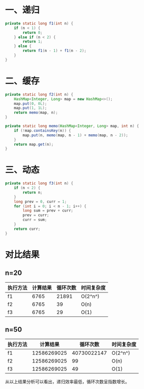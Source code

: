 # 一、递归

```java
private static long f1(int n) {
    if (n < 1) {
        return 0;
    } else if (n < 2) {
        return 1;
    } else {
        return f1(n - 1) + f1(n - 2);
    }
}
```
# 二、缓存

```java
private static long f2(int n) {
    HashMap<Integer, Long> map = new HashMap<>();
    map.put(0, 0L);
    map.put(1, 1L);
    return memo(map, n);
}

private static long memo(HashMap<Integer, Long> map, int n) {
    if (!map.containsKey(n)) {
        map.put(n, memo(map, n - 1) + memo(map, n - 2));
    }
    return map.get(n);
}
```
# 三、动态

```java
private static long f3(int n) {
    if (n < 2) {
        return n;
    }
    long prev = 0, curr = 1;
    for (int i = 0; i < n - 1; i++) {
        long sum = prev + curr;
        prev = curr;
        curr = sum;
    }
    return curr;
}
```
# 对比结果
## n=20

执行方法 | 计算结果 |循环次数 | 时间复杂度
---|---|---|---
f1 | 6765 | 21891 | O(2^n^)
f2 | 6765 | 39 | O(n)
f3 | 6765 | 29 | O(1)

## n=50

执行方法 | 计算结果 |循环次数 | 时间复杂度
---|---|---|---
f1 | 12586269025 | 40730022147 | O(2^n^)
f2 | 12586269025 | 99 | O(n)
f3 | 12586269025 | 49 | O(1)

从以上结果分析可以看出，递归效率最低，循环次数呈指数增长。